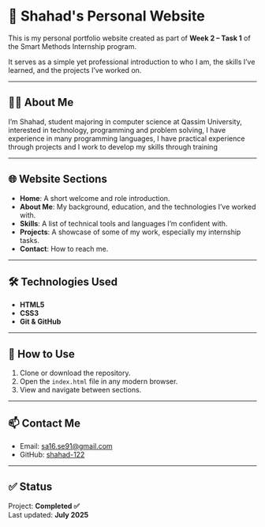 # 🎨 Shahad's Personal Website

This is my personal portfolio website created as part of **Week 2 – Task 1** of the Smart Methods Internship program.

It serves as a simple yet professional introduction to who I am, the skills I’ve learned, and the projects I’ve worked on.

---

## 👩‍💻 About Me

I’m Shahad,
 student majoring in computer science at Qassim University, interested in technology, programming and problem solving, I have experience in many programming languages, I have practical experience through projects and I work to develop my skills
through training

---

## 🌐 Website Sections

- **Home**: A short welcome and role introduction.
- **About Me**: My background, education, and the technologies I’ve worked with.
- **Skills**: A list of technical tools and languages I’m confident with.
- **Projects**: A showcase of some of my work, especially my internship tasks.
- **Contact**: How to reach me.

---

## 🛠 Technologies Used

- **HTML5**
- **CSS3**
- **Git & GitHub**

---

## 🚀 How to Use

1. Clone or download the repository.
2. Open the `index.html` file in any modern browser.
3. View and navigate between sections.

---



## 📫 Contact Me

- Email: sa16.se91@gmail.com
- GitHub: [shahad-122](https://github.com/shahad-122)   

---

## ✅ Status

Project: **Completed ✅**  
Last updated: **July 2025**
